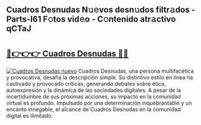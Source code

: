 ## Cuadros Desnudas N𝚞𝚎vos desn𝚞dos filtr𝚊dos - Parts-l61 F𝚘tos vid𝚎o - C𝚘ntenido atr𝚊ctivo qCTaJ

# <h2><a href="http://mbcahob.tromn.icu/?c=Cuadros+Desnudas">🔗👉👉👉 Cuadros Desnudas 🔗🔗</a></h2>

[![Cuadros Desnudas nuevo](https://i.imgur.com/pEAQMta.gif)](http://mbcahob.tromn.icu/?c=Cuadros+Desnudas)
Cuadros Desnudas, una persona multifacética y provocativa, desafía la descripción simple. Su distintivo estilo en línea ha cautivado y provocado críticas, generando debates sobre ética, autoexpresión y la dinámica de las sociedades digitales. A pesar de la incertidumbre de sus próximas acciones, su impacto en la comunidad virtual es profundo. Impulsado por una determinación inquebrantable y un encanto innegable, el alcance de Cuadros Desnudas en la comunidad digital es ilimitado.

